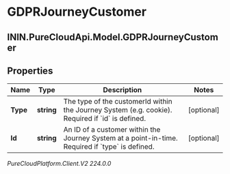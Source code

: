 # GDPRJourneyCustomer

## ININ.PureCloudApi.Model.GDPRJourneyCustomer

## Properties

|Name | Type | Description | Notes|
|------------ | ------------- | ------------- | -------------|
| **Type** | **string** | The type of the customerId within the Journey System (e.g. cookie). Required if &#x60;id&#x60; is defined. | [optional] |
| **Id** | **string** | An ID of a customer within the Journey System at a point-in-time. Required if &#x60;type&#x60; is defined. | [optional] |



_PureCloudPlatform.Client.V2 224.0.0_
